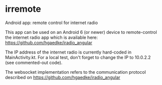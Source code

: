 # irremote
Android app: remote control for internet radio

This app can be used on an Android 6 (or newer) device to remote-control the internet radio app which is available here: https://github.com/hgaedke/iradio_angular

The IP address of the internet radio is currently hard-coded in MainActivity.kt. For a local test, don't forget to change the IP to 10.0.2.2 (see commented-out code).

The websocket implementation refers to the communication protocol described on https://github.com/hgaedke/iradio_angular